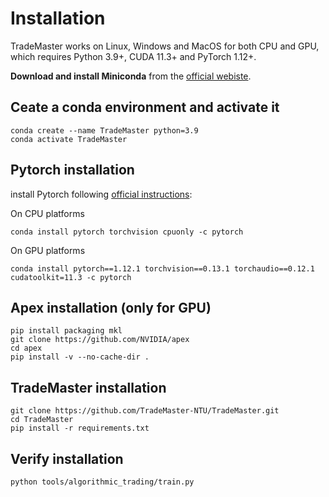 # Installation
TradeMaster works on Linux, Windows and MacOS for both CPU and GPU, which requires Python 3.9+, CUDA 11.3+ and PyTorch 1.12+.

__Download and install Miniconda__ from the [official webiste](https://docs.conda.io/en/latest/miniconda.html).
## Ceate a conda environment and activate it

  ```
  conda create --name TradeMaster python=3.9
  conda activate TradeMaster
   ```
  
## Pytorch installation
install Pytorch following [official instructions](https://pytorch.org/):

On CPU platforms
  ```
  conda install pytorch torchvision cpuonly -c pytorch
  ```
On GPU platforms
  ```
  conda install pytorch==1.12.1 torchvision==0.13.1 torchaudio==0.12.1 cudatoolkit=11.3 -c pytorch
  ```
## Apex installation (only for GPU)
  ```
  pip install packaging mkl
  git clone https://github.com/NVIDIA/apex
  cd apex
  pip install -v --no-cache-dir .
  ```
## TradeMaster installation  

  ```
  git clone https://github.com/TradeMaster-NTU/TradeMaster.git
  cd TradeMaster
  pip install -r requirements.txt
  ```

##  Verify installation

  ```
  python tools/algorithmic_trading/train.py
  ```
